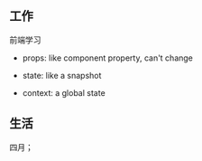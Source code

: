 ## 工作

前端学习

-  props: like component property, can't change

-  state: like a snapshot

- context: a global state




## 生活

四月；

